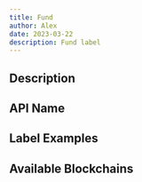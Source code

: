```yaml
---
title: Fund
author: Alex
date: 2023-03-22
description: Fund label
---
```


## Description

## API Name

## Label Examples

## Available Blockchains
